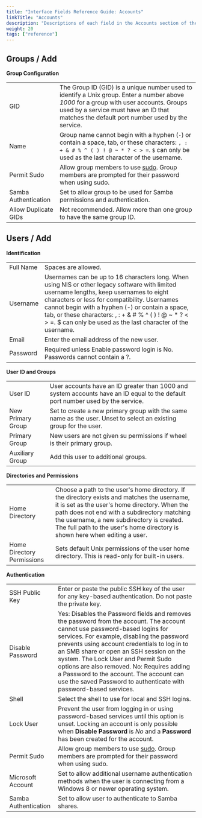 ```yaml
---
title: "Interface Fields Reference Guide: Accounts"
linkTitle: "Accounts"
description: "Descriptions of each field in the Accounts section of the TrueNAS web interface."
weight: 20
tags: ["reference"]
---
```


## Groups / Add

**Group Configuration**

| | |
|-|-|
| GID | The Group ID (GID) is a unique number used to identify a Unix group. Enter a number above *1000* for a group with user accounts. Groups used by a service must have an ID that matches the default port number used by the service. |
| Name | Group name cannot begin with a hyphen (`-`) or contain a space, tab, or these characters: `, : + & # % ^ ( ) ! @ ~ * ? < > =`. `$` can only be used as the last character of the username. |
| Permit Sudo | Allow group members to use [sudo](https://www.freebsd.org/cgi/man.cgi?query=sudo&manpath=FreeBSD+11.1-RELEASE+and+Ports). Group members are prompted for their password when using sudo. |
| Samba Authentication | Set to allow group to be used for Samba permissions and authentication. |
| Allow Duplicate GIDs | Not recommended. Allow more than one group to have the same group ID. |

## Users / Add

**Identification**

| | |
|-|-|
| Full Name | Spaces are allowed. |
| Username | Usernames can be up to 16 characters long. When using NIS or other legacy software with limited username lengths, keep usernames to eight characters or less for compatibility. Usernames cannot begin with a hyphen (-) or contain a space, tab, or these characters: , : + & # % ^ ( ) ! @ ~ * ? < > =. $ can only be used as the last character of the username. |
| Email | Enter the email address of the new user. |
| Password | Required unless Enable password login is No. Passwords cannot contain a ?. |

**User ID and Groups**

| | |
|-|-|
| User ID | User accounts have an ID greater than 1000 and system accounts have an ID equal to the default port number used by the service. |
| New Primary Group | Set to create a new primary group with the same name as the user. Unset to select an existing group for the user. |
| Primary Group | New users are not given su permissions if wheel is their primary group. |
| Auxiliary Group | Add this user to additional groups. |

**Directories and Permissions**

| | |
|-|-|
| Home Directory | Choose a path to the user's home directory. If the directory exists and matches the username, it is set as the user's home directory. When the path does not end with a subdirectory matching the username, a new subdirectory is created. The full path to the user's home directory is shown here when editing a user. |
| Home Directory Permissions | Sets default Unix permissions of the user home directory. This is read-only for built-in users. |

**Authentication**

| | |
|-|-|
| SSH Public Key | Enter or paste the public SSH key of the user for any key-based authentication. Do not paste the private key. |
| Disable Password | Yes: Disables the Password fields and removes the password from the account. The account cannot use password-based logins for services. For example, disabling the password prevents using account credentials to log in to an SMB share or open an SSH session on the system. The Lock User and Permit Sudo options are also removed. No: Requires adding a Password to the account. The account can use the saved Password to authenticate with password-based services. |
| Shell | Select the shell to use for local and SSH logins. |
| Lock User | Prevent the user from logging in or using password-based services until this option is unset. Locking an account is only possible when **Disable Password** is *No* and a **Password** has been created for the account. |
| Permit Sudo | Allow group members to use [sudo](https://www.freebsd.org/cgi/man.cgi?query=sudo&manpath=FreeBSD+11.1-RELEASE+and+Ports). Group members are prompted for their password when using sudo. |
| Microsoft Account | Set to allow additional username authentication methods when the user is connecting from a Windows 8 or newer operating system. |
| Samba Authentication | Set to allow user to authenticate to Samba shares. |
